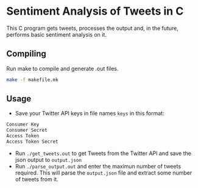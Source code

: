 # Sentiment Analysis of Tweets in C

This C program gets tweets, processes the output and, in the future, performs basic sentiment analysis on it.

## Compiling

Run make to compile and generate .out files.

```bash
make -f makefile.mk
```
## Usage

* Save your Twitter API keys in file names `keys` in this format:
```bash
Consumer Key
Consumer Secret
Access Token
Access Token Secret
```

* Run `./get_tweets.out` to get Tweets from the Twitter API and save the json output to `output.json`
* Run `./parse_output.out` and enter the maximun number of tweets required. This will parse the `output.json` file and extract some number of tweets from it.